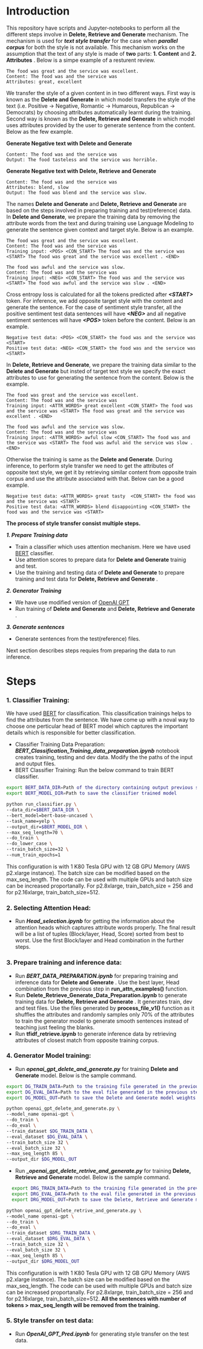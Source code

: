 # Introduction
This repository have scripts and Jupyter-notebooks to perform all the different steps involve in **Delete, Retrieve and Generate** mechanism. 
The mechanism is used for **_text style transfer_** for the case when **_parallel corpus_** for both the style is not available. This mechanism works on the assumption that the text of any style is made of **two** parts: **1. Content** and **2. Attributes** . Below is a simpe example of a resturent review.
```
The food was great and the service was excellent.
Content: The food was and the service was
Attributes: great, excellent
```
We transfer the style of a given content in in two different ways. First way is known as the **Delete and Generate** in which model transfers the style of the text (i.e. Positive -> Negative, Romantic -> Humarous, Republican -> Democrats) by choosing attributes automatically learnt during the training. Second way is known as the **Delete, Retrieve and Generate** in which model uses attributes provided by the user to generate sentence from the content. Below as the few example.

**Generate Negative text with Delete and Generate**
```
Content: The food was and the service was
Output: The food tasteless and the service was horrible.
```

**Generate Negative text with Delete, Retrieve and Generate**
```
Content: The food was and the service was
Attributes: blend, slow
Output: The food was blend and the service was slow.
```
The names **Delete and Generate** and **Delete, Retrieve and Generate** are based on the steps involved in preparing training and test(reference) data. In **Delete and Generate**,  we prepare the training data by removing the attribute words from the text and during training use Language Modeling to generate the sentence given context and target style. Below is an example.
```
The food was great and the service was excellent.
Content: The food was and the service was
Training input: <POS> <CON_START> The food was and the service was <START> The food was great and the service was excellent . <END>

The food was awful and the service was slow.
Content: The food was and the service was
Training input: <NEG> <CON_START> The food was and the service was <START> The food was awful and the service was slow . <END>
```
Cross entropy loss is calculated for all the tokens predicted after **_\<START\>_** token. For inference, we add opposite target style with the content and generate the sentence. For the case of sentiment style transfer, all the positive sentiment test data sentences will have **_\<NEG\>_** and all negative sentiment sentences will have **_\<POS\>_** token before the content. Below is an example.
```
Negative test data: <POS> <CON_START> the food was and the service was <START> 
Positive test data: <NEG> <CON_START> the food was and the service was <START> 
```

In **Delete, Retrieve and Generate**, we prepare the training data similar to the **Delete and Generate** but insted of target text style we specify the exact attributes to use for generating the sentence from the content. Below is the example.
```
The food was great and the service was excellent.
Content: The food was and the service was
Training input: <ATTR_WORDS> great excellent <CON_START> The food was and the service was <START> The food was great and the service was excellent . <END>

The food was awful and the service was slow.
Content: The food was and the service was
Training input: <ATTR_WORDS> awful slow <CON_START> The food was and the service was <START> The food was awful and the service was slow . <END>
```
Otherwise the training is same as the **Delete and Generate**. During inference, to perform style transfer we need to get the attributes of opposite text style, we get it by retrieving similar content from opposite train corpus and use the attribute associated with that. Below can be a good example.   

```
Negative test data: <ATTR_WORDS> great tasty  <CON_START> the food was and the service was <START> 
Positive test data: <ATTR_WORDS> blend disappointing <CON_START> the food was and the service was <START> 
```


**The process of style transfer consist multiple steps.** 

**_1. Prepare Training data_**
  * Train a classifier which uses attention mechanism. Here we have used [BERT](https://arxiv.org/abs/1810.04805) classifier.
  * Use attention scores to prepare data for **Delete and Generate** trainig and test.
  * Use the training and testing data of **Delete and Generate** to prepare training and test data for **Delete, Retrieve and Generate** .  
  
**_2. Generator Training_**
  * We have use modified version of [OpenAI GPT](https://github.com/huggingface/pytorch-pretrained-BERT/blob/master/examples/run_openai_gpt.py) 
  * Run training of **Delete and Generate** and **Delete, Retrieve and Generate** . 
 
**_3. Generate sentences_**
  * Generate sentences from the test(reference) files.

Next section describes steps requies from preparing the data to run inference. 
# Steps
### 1. Classifier Training:
We have used [BERT](https://arxiv.org/abs/1810.04805) for classification. This classification trainings helps to find the attributes from the sentence. We have come up with a noval way to choose one perticular head of BERT model which captures the important details which is responsible for better classification. 
  * Classifier Training Data Preparation: **_BERT_Classification_Training_data_preparation.ipynb_** notebook creates training, testing and dev data. Modify the the paths of the input and output files.
  * BERT Classifier Training: Run the below command to train BERT classifier.
  ```bash
  export BERT_DATA_DIR=Path of the directory containing output previous step (train.csv, dev.csv)
  export BERT_MODEL_DIR=Path to save the classifier trained model
  ```
  
  ``` bash
  python run_classifier.py \
  --data_dir=$BERT_DATA_DIR \
  --bert_model=bert-base-uncased \
  --task_name=yelp \
  --output_dir=$BERT_MODEL_DIR \
  --max_seq_length=70 \
  --do_train \
  --do_lower_case \
  --train_batch_size=32 \
  --num_train_epochs=1 
  ```
This configuration is with 1 K80 Tesla GPU with 12 GB GPU Memory (AWS p2.xlarge instance). The batch size can be modified based on the max_seq_length. The code can be used with multiple GPUs and batch size can be increased proportanally. For p2.8xlarge, train_batch_size = 256 and for p2.16xlarge, train_batch_size=512.


### 2. Selecting Attention Head:
  * Run **_Head_selection.ipynb_** for getting the information about the attention heads which captures attribute words properly. The final result will be a list of tuples (Block/layer, Head, Score) sorted from best to worst. Use the first Block/layer and Head combination in the further steps.

### 3. Prepare training and inference data:
  * Run **_BERT_DATA_PREPARATION.ipynb_** for preparing training and inference data for **Delete and Generate** . Use the best layer, Head combination from the previous step in **run_attn_examples()** function.
  * Run **Delete_Retrieve_Generate_Data_Preparation.ipynb** to generate training data for **Delete, Retrieve and Generate** . It generates train, dev and test files. Use the files generated by **process_file_v1()** function as it shuffles the attributes and randomly samples only 70% of the attributes to train the generator model to generate smooth sentences instead of teaching just feeling the blanks.
  * Run **tfidf_retrieve.ipynb** to generate inference data by retrieving attributes of closest match from opposite training corpus. 
  
### 4. Generator Model training:
  * Run **_openai_gpt_delete_and_generate.py_** for training **Delete and Generate** model. Below is the sample command.
  ```bash
  export DG_TRAIN_DATA=Path to the training file generated in the previous step
  export DG_EVAL_DATA=Path to the eval file generated in the previous step
  export DG_MODEL_OUT=Path to save the Delete and Generate model weights
  ```
  ```bash
  python openai_gpt_delete_and_generate.py \
  --model_name openai-gpt \
  --do_train \
  --do_eval \
  --train_dataset $DG_TRAIN_DATA \
  --eval_dataset $DG_EVAL_DATA \
  --train_batch_size 32 \
  --eval_batch_size 32 \
  --max_seq_length 85 \
  --output_dir $DG_MODEL_OUT 
  ```

  * Run **__openai_gpt_delete_retrive_and_generate.py_** for training **Delete, Retrieve and Generate** model. Below is the sample command.
```bash
  export DRG_TRAIN_DATA=Path to the training file generated in the previous step
  export DRG_EVAL_DATA=Path to the eval file generated in the previous step
  export DRG_MODEL_OUT=Path to save the Delete, Retrieve and Generate model weights
  ```
  ```bash
  python openai_gpt_delete_retrive_and_generate.py \
  --model_name openai-gpt \
  --do_train \
  --do_eval \
  --train_dataset $DRG_TRAIN_DATA \
  --eval_dataset $DRG_EVAL_DATA \
  --train_batch_size 32 \
  --eval_batch_size 32 \
  --max_seq_length 85 \
  --output_dir $DRG_MODEL_OUT 
  ```

This configuration is with 1 K80 Tesla GPU with 12 GB GPU Memory (AWS p2.xlarge instance). The batch size can be modified based on the max_seq_length. The code can be used with multiple GPUs and batch size can be increased proportanally. For p2.8xlarge, train_batch_size = 256 and for p2.16xlarge, train_batch_size=512. **All the sentences with number of tokens > max_seq_length will be removed from the training.**

### 5. Style transfer on test data:
  * Run **_OpenAI_GPT_Pred.ipynb_** for generating style transfer on the test data.
